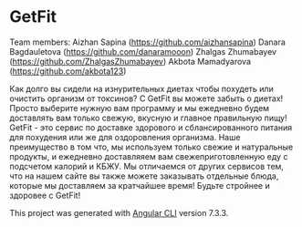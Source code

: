 # GetFit

Team members: Aizhan Sapina (https://github.com/aizhansapina) Danara Bagdauletova (https://github.com/danaramooon) Zhalgas Zhumabayev (https://github.com/ZhalgasZhumabayev) Akbota Mamadyarova (https://github.com/akbota123)

Как долго вы сидели на изнурительных диетах чтобы похудеть или очистить организм от токсинов? С GetFit вы можете забыть о диетах! Просто выберите нужную вам программу и мы ежедневно будем доставлять вам только свежую, вкусную и главное правильную пищу! GetFit - это сервис по доставке здорового и сблансированного питания для похудения или же для оздоровления организма. Наше преимущество в том что, мы используем только свежие и натуральные продукты, и ежедневно доставляяем вам свежеприготовленную еду с подсчетом калорий и КБЖУ. Мы отличаемся от других сервисов тем, что на нашем сайте вы также можете заказывать отдельные блюда, которые мы доставляем за кратчайшее время! Будьте стройнее и здоровее с GetFit!


This project was generated with [Angular CLI](https://github.com/angular/angular-cli) version 7.3.3.
